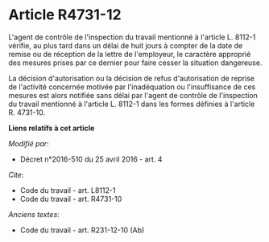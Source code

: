 # Article R4731-12

L'agent de contrôle de l'inspection du travail mentionné à l'article L. 8112-1 vérifie, au plus tard dans un délai de huit
jours à compter de la date de remise ou de réception de la lettre de l'employeur, le caractère approprié des mesures prises
par ce dernier pour faire cesser la situation dangereuse. 

La décision d'autorisation ou la décision de refus d'autorisation de reprise de l'activité concernée motivée par
l'inadéquation ou l'insuffisance de ces mesures est alors notifiée sans délai par l'agent de contrôle de l'inspection du
travail mentionné à l'article L. 8112-1 dans les formes définies à l'article R. 4731-10.

**Liens relatifs à cet article**

_Modifié par_:

  - Décret n°2016-510 du 25 avril 2016 - art. 4

_Cite_:

  - Code du travail - art. L8112-1
  - Code du travail - art. R4731-10

_Anciens textes_:

  - Code du travail - art. R231-12-10 (Ab)
